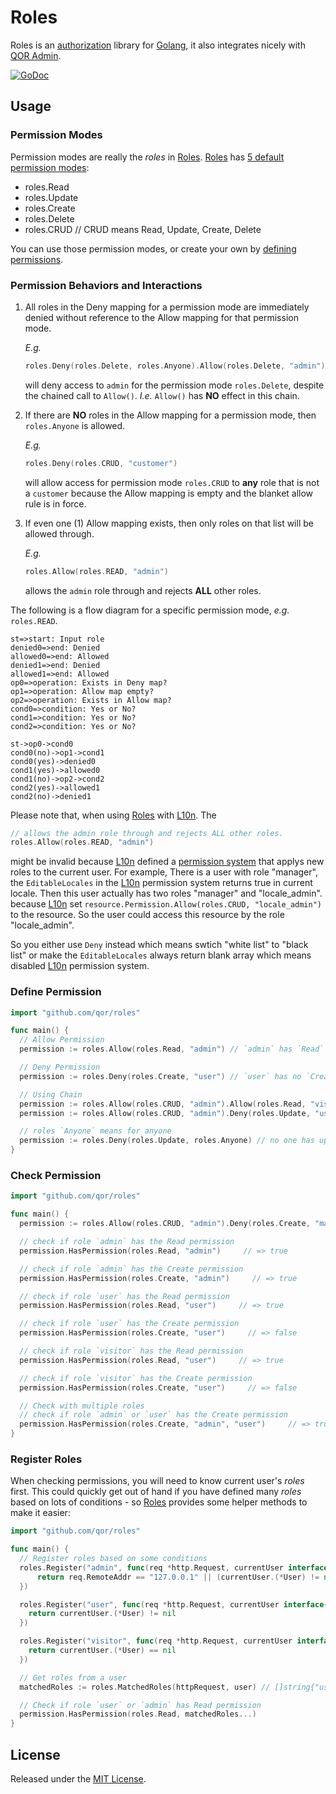 # Roles

Roles is an [authorization](https://en.wikipedia.org/wiki/Authorization) library for [Golang](http://golang.org/), it also integrates nicely with [QOR Admin](http://github.com/qor/admin).

[![GoDoc](https://godoc.org/github.com/qor/roles?status.svg)](https://godoc.org/github.com/qor/roles)

## Usage

### Permission Modes

Permission modes are really the *roles* in [Roles](https://github.com/qor/roles). [Roles](https://github.com/qor/roles) has [5 default permission modes](https://github.com/qor/roles/blob/master/permission.go#L8-L12):

- roles.Read
- roles.Update
- roles.Create
- roles.Delete
- roles.CRUD   // CRUD means Read, Update, Create, Delete

You can use those permission modes, or create your own by [defining permissions](#define-permission).

### Permission Behaviors and Interactions

1. All roles in the Deny mapping for a permission mode are immediately denied without reference to the Allow mapping for that permission mode.

    *E.g.*
    ```go
    roles.Deny(roles.Delete, roles.Anyone).Allow(roles.Delete, "admin")
    ```
     will deny access to `admin` for the permission mode `roles.Delete`, despite the chained call to `Allow()`. *I.e.* `Allow()` has **NO** effect in this chain.

2. If there are **NO** roles in the Allow mapping for a permission mode, then `roles.Anyone` is allowed.

    *E.g.*
    ```go
    roles.Deny(roles.CRUD, "customer")
    ```
    will allow access for permission mode `roles.CRUD` to **any** role that is not a `customer` because the Allow mapping is empty and the blanket allow rule is in force.

3. If even one (1) Allow mapping exists, then only roles on that list will be allowed through.

    *E.g.*
    ```go
    roles.Allow(roles.READ, "admin")
    ```
    allows the `admin` role through and rejects **ALL** other roles.

The following is a flow diagram for a specific permission mode, *e.g.* `roles.READ`.

``` flow
st=>start: Input role
denied0=>end: Denied
allowed0=>end: Allowed
denied1=>end: Denied
allowed1=>end: Allowed
op0=>operation: Exists in Deny map?
op1=>operation: Allow map empty?
op2=>operation: Exists in Allow map?
cond0=>condition: Yes or No?
cond1=>condition: Yes or No?
cond2=>condition: Yes or No?

st->op0->cond0
cond0(no)->op1->cond1
cond0(yes)->denied0
cond1(yes)->allowed0
cond1(no)->op2->cond2
cond2(yes)->allowed1
cond2(no)->denied1
```

Please note that, when using [Roles](https://github.com/qor/roles) with [L10n](http://github.com/qor/l10n). The

```go
// allows the admin role through and rejects ALL other roles.
roles.Allow(roles.READ, "admin")
```

might be invalid because [L10n](http://github.com/qor/l10n) defined a [permission system](http://github.com/qor/l10n#editable-locales) that applys new roles to the current user. For example, There is a user with role "manager", the `EditableLocales` in the [L10n](http://github.com/qor/l10n) permission system returns true in current locale. Then this user actually has two roles "manager" and "locale_admin". because [L10n](http://github.com/qor/l10n) set `resource.Permission.Allow(roles.CRUD, "locale_admin")` to the resource. So the user could access this resource by the role "locale\_admin".

So you either use `Deny` instead which means swtich "white list" to "black list" or make the `EditableLocales` always return blank array which means disabled [L10n](http://github.com/qor/l10n) permission system.

### Define Permission

```go
import "github.com/qor/roles"

func main() {
  // Allow Permission
  permission := roles.Allow(roles.Read, "admin") // `admin` has `Read` permission, `admin` is a role name

  // Deny Permission
  permission := roles.Deny(roles.Create, "user") // `user` has no `Create` permission

  // Using Chain
  permission := roles.Allow(roles.CRUD, "admin").Allow(roles.Read, "visitor") // `admin` has `CRUD` permissions, `visitor` only has `Read` permission
  permission := roles.Allow(roles.CRUD, "admin").Deny(roles.Update, "user") // `admin` has `CRUD` permissions, `user` doesn't has `Update` permission

  // roles `Anyone` means for anyone
  permission := roles.Deny(roles.Update, roles.Anyone) // no one has update permission
}
```

### Check Permission

```go
import "github.com/qor/roles"

func main() {
  permission := roles.Allow(roles.CRUD, "admin").Deny(roles.Create, "manager").Allow(roles.Read, "visitor")

  // check if role `admin` has the Read permission
  permission.HasPermission(roles.Read, "admin")     // => true

  // check if role `admin` has the Create permission
  permission.HasPermission(roles.Create, "admin")     // => true

  // check if role `user` has the Read permission
  permission.HasPermission(roles.Read, "user")     // => true

  // check if role `user` has the Create permission
  permission.HasPermission(roles.Create, "user")     // => false

  // check if role `visitor` has the Read permission
  permission.HasPermission(roles.Read, "user")     // => true

  // check if role `visitor` has the Create permission
  permission.HasPermission(roles.Create, "user")     // => false

  // Check with multiple roles
  // check if role `admin` or `user` has the Create permission
  permission.HasPermission(roles.Create, "admin", "user")     // => true
}
```

### Register Roles

When checking permissions, you will need to know current user's *roles* first. This could quickly get out of hand if you have defined many *roles* based on lots of conditions - so [Roles](https://github.com/qor/roles) provides some helper methods to make it easier:

```go
import "github.com/qor/roles"

func main() {
  // Register roles based on some conditions
  roles.Register("admin", func(req *http.Request, currentUser interface{}) bool {
      return req.RemoteAddr == "127.0.0.1" || (currentUser.(*User) != nil && currentUser.(*User).Role == "admin")
  })

  roles.Register("user", func(req *http.Request, currentUser interface{}) bool {
    return currentUser.(*User) != nil
  })

  roles.Register("visitor", func(req *http.Request, currentUser interface{}) bool {
    return currentUser.(*User) == nil
  })

  // Get roles from a user
  matchedRoles := roles.MatchedRoles(httpRequest, user) // []string{"user", "admin"}

  // Check if role `user` or `admin` has Read permission
  permission.HasPermission(roles.Read, matchedRoles...)
}
```

## License

Released under the [MIT License](http://opensource.org/licenses/MIT).
